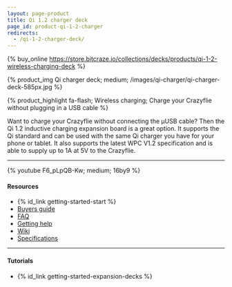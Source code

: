 ```yaml
---
layout: page-product
title: Qi 1.2 charger deck
page_id: product-qi-1-2-charger
redirects:
  - /qi-1-2-charger-deck/
---
```


{% buy_online https://store.bitcraze.io/collections/decks/products/qi-1-2-wireless-charging-deck %}

{% product_img Qi charger deck; medium;
/images/qi-charger/qi-charger-deck-585px.jpg
%}

{% product_highlight
fa-flash;
Wireless charging;
Charge your Crazyflie without plugging in a USB cable
%}

Want to charge your Crazyflie without connecting the &mu;USB cable?
Then the Qi 1.2 inductive charging expansion board is a great
option. It supports the Qi standard and can be used with the same Qi
charger you have for your phone or tablet. It also supports the latest
WPC V1.2 specification and is able to supply up to 1A at 5V to the
Crazyflie.

---

{% youtube F6_pLpQB-Kw; medium; 16by9 %}

#### Resources

- {% id_link getting-started-start %}
- [Buyers guide](/buy/buyers-guide/)
- [FAQ](/support/f-a-q/)
- [Getting help](/support/getting-help/)
- [Wiki](https://wiki.bitcraze.io/projects:crazyflie2:expansionboards:qi1_2)
- [Specifications](https://store.bitcraze.io/collections/decks/products/qi-1-2-wireless-charging-deck)

---

#### Tutorials

- {% id_link getting-started-expansion-decks %}
